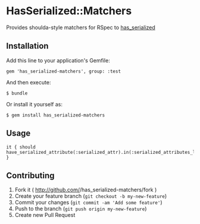 # HasSerialized::Matchers

Provides shoulda-style matchers for RSpec to [has_serialized](https://github.com/ramontayag/has_serialized)

## Installation

Add this line to your application's Gemfile:

    gem 'has_serialized-matchers', group: :test

And then execute:

    $ bundle

Or install it yourself as:

    $ gem install has_serialized-matchers

## Usage

    it { should have_serialized_attribute(:serialized_attr).in(:serialized_attributes_list) }

## Contributing

1. Fork it ( http://github.com/<my-github-username>/has_serialized-matchers/fork )
2. Create your feature branch (`git checkout -b my-new-feature`)
3. Commit your changes (`git commit -am 'Add some feature'`)
4. Push to the branch (`git push origin my-new-feature`)
5. Create new Pull Request
